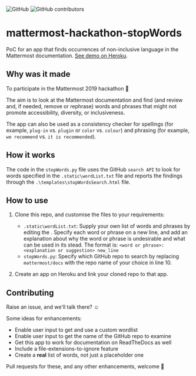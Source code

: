![GitHub](https://img.shields.io/github/license/AninditaBasu/mattermost-hackathon-stopWords)  ![GitHub contributors](https://img.shields.io/github/contributors/AninditaBasu/mattermost-hackathon-stopWords)


# mattermost-hackathon-stopWords

PoC for an app that finds occurrences of non-inclusive language in the Mattermost documentation. [See demo on Heroku](https://mattermost-hackathon-stopwords.herokuapp.com/).

## Why was it made

To participate in the Mattermost 2019 hackathon :slightly_smiling_face:

The aim is to look at the Mattermost documentation and find (and review and, if needed, remove or rephrase) words and phrases that might not promote accessibility, diversity, or inclusiveness.

The app can also be used as a consistency checker for spellings (for example, `plug-in` vs. `plugin` or `color` vs. `colour`) and phrasing (for example, `we recommend` vs. `it is recommended`).

## How it works

The code in the `stopWords.py` file uses the GitHub `search API` to look for words specified in the `.static\wordList.txt` file and reports the findings through the `.\templates\stopWordsSearch.html` file.

## How to use

1. Clone this repo, and customise the files to your requirements:

   - `.static\wordList.txt`: Supply your own list of words and phrases by editing the . Specify each word or phrase on a new line, and add an explanation about why the word or phrase is undesirable and what can be used in its stead. The format is: `<word or phrase>: <explanation or suggestion> new_line`
   - `stopWords.py`: Specify which GitHub repo to search by replacing `mattermost/docs` with the repo name of your choice in line 10.

2. Create an app on Heroku and link your cloned repo to that app.

## Contributing

Raise an issue, and we'll talk there? :relaxed:

Some ideas for enhancements:

- Enable user input to get and use a custom wordlist
- Enable user input to get the name of the GitHub repo to examine
- Get this app to work for documentation on ReadTheDocs as well
- Include a file-extensions-to-ignore feature
- Create a __real__ list of words, not just a placeholder one

Pull requests for these, and any other enhancements, welcome :green_heart:
